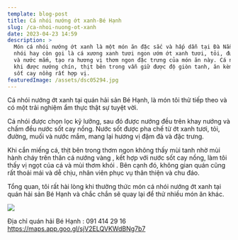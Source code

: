```yaml
---
template: blog-post
title: Cá nhói nướng ớt xanh-Bé Hạnh
slug: /ca-nhoi-nuong-ot-xanh
date: 2023-04-23 14:59
description: >
  Món cá nhói nướng ớt xanh là một món ăn đặc sắc và hấp dẫn tại Đà Nẵng .  Cá
  nhói hay còn gọi là cá xương xanh tươi ngon ướm ớt xanh tươi, tỏi, đường, muối
  và nước mắm, tạo ra hương vị thơm ngon đặc trưng của món ăn này. Cá nhói sau
  khi được nướng chín, thịt bên trong vẫn giữ được độ giòn tanh, ăn kèm với nước
  sốt cay nồng rất hợp vị.
featuredImage: /assets/dsc05294.jpg
---
```

Cá nhói nướng ớt xanh tại quán hải sản Bé Hạnh, là món tôi thử tiếp theo và có một trải nghiệm ẩm thực thật sự tuyệt vời.

Cá nhói được chọn lọc kỹ lưỡng, sau đó được nướng đều trên khay nướng và chấm đều nước sốt cay nồng. Nước sốt được pha chế từ ớt xanh tươi, tỏi, đường, muối và nước mắm, mang lại hương vị đậm đà và đặc trưng.

Khi cắn miếng cá, thịt bên trong thơm ngon không thấy mùi tanh nhờ mùi hành cháy trên thân cá nướng vàng , kết hợp với nước sốt cay nồng, làm tôi thấy vị ngọt của cá và mùi thơm khói . Bên cạnh đó, không gian quán cũng rất thoải mái và dễ chịu, nhân viên phục vụ thân thiện và chu đáo.

Tổng quan, tôi rất hài lòng khi thưởng thức món cá nhói nướng ớt xanh tại quán hải sản Bé Hạnh và chắc chắn sẽ quay lại để thử nhiều món ăn khác.

![](/assets/dsc05288.jpg)

Địa chỉ quán hải Bé Hạnh : 091 414 29 16 https://maps.app.goo.gl/sjV2ELQVKWdBNg7b7